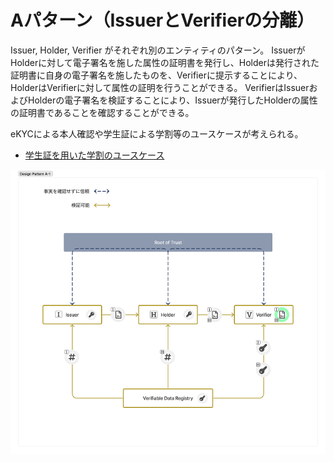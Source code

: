 # Aパターン（IssuerとVerifierの分離）

Issuer, Holder, Verifier がそれぞれ別のエンティティのパターン。
IssuerがHolderに対して電子署名を施した属性の証明書を発行し、Holderは発行された証明書に自身の電子署名を施したものを、Verifierに提示することにより、HolderはVerifierに対して属性の証明を行うことができる。
VerifierはIssuerおよびHolderの電子署名を検証することにより、Issuerが発行したHolderの属性の証明書であることを確認することができる。

eKYCによる本人確認や学生証による学割等のユースケースが考えられる。

* [学生証を用いた学割のユースケース](./学生証を用いた学割のユースケース.md)

![Design Pattern A-1](./media/a-1.png)
